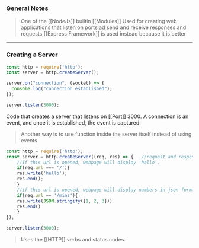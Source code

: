 
### General Notes

> One of the [[NodeJs]] builtin [[Modules]]
> Used for creating web applications that listen on ports ad send and receive responses and requests
> [[Express Framework]] is used instead because it is better

---

### Creating a Server

```JavaScript
const http = require('http');
const server = http.createServer();

server.on("connection", (socket) => {
  console.log("connection established");
});

server.listen(3000);
```

Code that creates a server that listens on [[Port]] 3000. A connection is an event, and once it is established, the event is captured.


>Another way is to use function inside the server itself instead of using events
```JavaScript
const http = require('http');
const server = http.createServer((req, res) => {   //request and response
	//If this url is opened, webpage will display 'hello'.
	if(req.url === '/'){ 
	res.write('hello');
	res.end();
	}
	//if this url is opened, webpage will display numbers in json format
	if(req.url == '/mins'){
	res.write(JSON.stringify([1, 2, 3]))
	res.end()
	}
});

server.listen(3000);
```

> Uses the [[HTTP]] verbs and status codes.